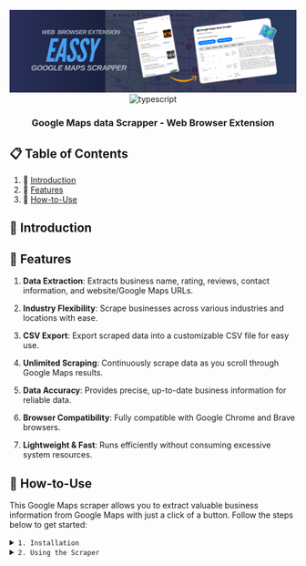 <div align="center">
  <br />
  <img src="https://github.com/Developer-RONNIE/google-maps-easy-scrape/blob/main/easyscrape.png" alt="Project Banner"> 
  <br />

  <div>
    <img src="https://img.shields.io/badge/-JavaScript-yellow?style=for-the-badge&logoColor=white&logo=javascript&color=9C8B00" alt="typescript" />
  </div>

<h3 align="center">Google Maps data Scrapper - Web Browser Extension</h3>
</div>


## 📋 <a name="table">Table of Contents</a>

1. 🤖 [Introduction](#introduction)
2. 🔋 [Features](#features)
3. 🤸 [How-to-Use](#quick-start)

## <a name="introduction">🤖 Introduction</a>

## <a name="features">🔋 Features</a>

1. **Data Extraction**: Extracts business name, rating, reviews, contact information, and website/Google Maps URLs.
   
2. **Industry Flexibility**: Scrape businesses across various industries and locations with ease.

3. **CSV Export**: Export scraped data into a customizable CSV file for easy use.

4. **Unlimited Scraping**: Continuously scrape data as you scroll through Google Maps results.

5. **Data Accuracy**: Provides precise, up-to-date business information for reliable data.

6. **Browser Compatibility**: Fully compatible with Google Chrome and Brave browsers.

7. **Lightweight & Fast**: Runs efficiently without consuming excessive system resources.

## <a name="quick-start">🤸 How-to-Use</a>
This Google Maps scraper allows you to extract valuable business information from Google Maps with just a click of a button. Follow the steps below to get started:

<details>
  <summary><code>1. Installation</code></summary>
  To install the Google Maps scraper extension, follow these simple steps:
  
  **Step 1: Download the Extension Files**  
  Download the necessary files from the repository. The folder will contain the following files:
  - manifest.json
  - popup.html
  - popup.js
  - map.png (icon)

  **Step 2: Load the Extension in Your Browser**  
  Open your browser (Google Chrome or Brave recommended).  
  - Navigate to the Extensions page:  
    - On Chrome, go to `chrome://extensions/`.  
    - On Brave, go to `brave://extensions/`.  
  - Enable Developer Mode at the top-right corner.  
  - Click "Load unpacked" and select the folder containing the downloaded extension files.  

  **Step 3: Pin the Extension**  
  Once the extension is installed, pin it to your browser's toolbar for easy access.
</details>

<details>
  <summary><code>2. Using the Scraper</code></summary>
  Now that the extension is installed, here’s how you can use it to scrape Google Maps data:

  **Step 1: Open Google Maps**  
  - Go to Google Maps.  
  - Search for any industry or business category you want to scrape (e.g., HVAC, real estate, lawn care, restaurant, etc.) and specify the location.  

  **Step 2: Scrape the Data**  
  Scroll down to the bottom of the Google Maps results page to load more listings.  
  Once you've reached the end of the list, click the "Scrape Google Maps" button in the extension toolbar.  
  The scraper will automatically extract the data and display it in a table format. The data includes:  
  - Business name  
  - Rating and reviews  
  - Phone number  
  - Industry  
  - Address  
  - Website URL  
  - Google Maps URL  

  **Step 3: Download the Data**  
  After the data is displayed, you can customize the file name.  
  Click "Download CSV" to export the scraped data into a CSV file for further use (cold calling, email campaigns, etc.).
</details>

